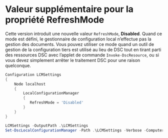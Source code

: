 # Valeur supplémentaire pour la propriété RefreshMode

Cette version introduit une nouvelle valeur `RefreshMode`, **Disabled**. Quand ce mode est défini, le gestionnaire de configuration local n’effectue pas la gestion des documents. Vous pouvez utiliser ce mode quand un outil de gestion de la configuration tiers est utilisé au lieu de DSC tout en tirant parti des ressources DSC avec l’applet de commande `Invoke-DscResource`, ou si vous devez simplement arrêter le traitement DSC pour une raison quelconque.

```powershell
Configuration LCMSettings
{
    Node localhost
    {
        LocalConfigurationManager
        {
           RefreshMode = 'Disabled'
        }
    }
}

LCMSettings -OutputPath .\LCMSettings
Set-DscLocalConfigurationManager -Path .\LCMSettings -Verbose -ComputerName localhost
```
<!--HONumber=Mar16_HO2-->
